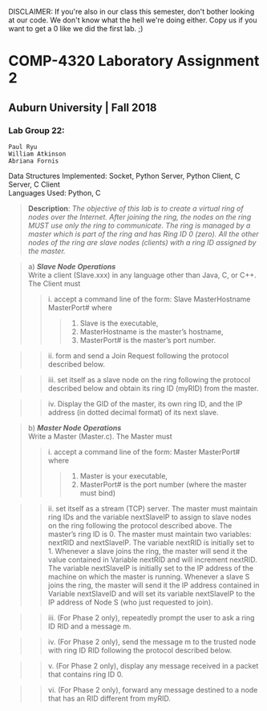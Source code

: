 <p align="center">

DISCLAIMER: If you're also in our class this semester, don't bother looking at our code. We don't know what the hell we're doing either. Copy us if you want to get a 0 like we did the first lab. ;)

# COMP-4320 Laboratory Assignment 2

## Auburn University | Fall 2018

### Lab Group 22:
    Paul Ryu
    William Atkinson
    Abriana Fornis
  
</p>

Data Structures Implemented: Socket, Python Server, Python Client, C Server, C Client\
Languages Used: Python, C

> __Description__: 
> _The objective of this lab is to create a 
virtual ring of nodes over the Internet. After joining the ring, 
the nodes on the ring MUST use only the ring to communicate. The 
ring is managed by a master which is part of the ring and has Ring 
ID 0 (zero). All the other nodes of the ring are slave nodes 
(clients) with a ring ID assigned by the master._

> a) ___Slave Node Operations___ \
Write a client (Slave.xxx) in any language other than Java, C, or C++. The Client must
>> i. accept a command line of the form: Slave MasterHostname MasterPort# where
>>> 1. Slave is the executable,
>>> 2. MasterHostname is the master’s hostname,
>>> 3. MasterPort# is the master’s port number.

>> ii. form and send a Join Request following the protocol described below.

>> iii. set itself as a slave node on the ring following the protocol described below and
obtain its ring ID (myRID) from the master.

>> iv. Display the GID of the master, its own ring ID, and the IP address (in dotted decimal
format) of its next slave.

> b) ___Master Node Operations___ \
Write a Master (Master.c). The Master must
>>i. accept a command line of the form: Master MasterPort# where
>>> 1. Master is your executable,
>>> 2. MasterPort# is the port number (where the master must bind)

>> ii. set itself as a stream (TCP) server. The master must maintain ring IDs and the
variable nextSlaveIP to assign to slave nodes on the ring following the protocol
described above. The master’s ring ID is 0. The master must maintain two
variables: nextRID and nextSlaveIP.
The variable nextRID is initially set to 1. Whenever a slave joins the ring, the
master will send it the value contained in Variable nextRID and will increment
nextRID.
The variable nextSlaveIP is initially set to the IP address of the machine on which
the master is running. Whenever a slave S joins the ring, the master will send it the
IP address contained in Variable nextSlaveID and will set its variable nextSlaveIP to
the IP address of Node S (who just requested to join).

>> iii. (For Phase 2 only), repeatedly prompt the user to ask a ring ID RID and a message m.

>> iv. (For Phase 2 only), send the message m to the trusted node with ring ID RID
following the protocol described below.

>> v. (For Phase 2 only), display any message received in a packet that contains ring ID 0.

>> vi. (For Phase 2 only), forward any message destined to a node that has an RID
different from myRID.
